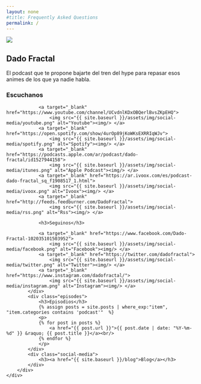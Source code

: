 ```yaml
---
layout: none
#title: Frequently Asked Questions
permalink: /
---
```

<head>
    <meta charset="UTF-8">
    <meta name="viewport" content="width=device-width, initial-scale=1.0">
    <meta http-equiv="X-UA-Compatible" content="ie=edge">
    <link rel="stylesheet" href="https://use.fontawesome.com/releases/v5.4.1/css/all.css" integrity="sha384-5sAR7xN1Nv6T6+dT2mhtzEpVJvfS3NScPQTrOxhwjIuvcA67KV2R5Jz6kr4abQsz" crossorigin="anonymous">
    <link rel="stylesheet" href="{{ site.baseurl }}/assets/css/podcast-style.css">
    <title>Dado Fractal</title>
</head>
<body>
    <div class="grid-2">
        <div class="section">
            <img src="{{ site.baseurl }}/assets/img/logo150x150.png"><img>
            <h2>Dado Fractal</h2>
            <p>El podcast que te propone bajarte del tren del hype para repasar esos animes de los que ya nadie habla.</p>
            <div class="social-media">
                <h3>Escuchanos</h3>

                <a target="_blank" href="https://www.youtube.com/channel/UCvdnlKDxOBQerlBvsZKpEHQ">
                    <img src="{{ site.baseurl }}/assets/img/social-media/youtube.png" alt="Youtube"><img/> </a>
                <a target="_blank" href="https://open.spotify.com/show/4urOp89jKoWKsEXRRIqWJv">
                    <img src="{{ site.baseurl }}/assets/img/social-media/spotify.png" alt="Spotify"><img/> </a>
                <a target="_blank" href="https://podcasts.apple.com/ar/podcast/dado-fractal/id1527944158">
                    <img src="{{ site.baseurl }}/assets/img/social-media/itunes.png" alt="Apple Podcast"><img/> </a>
                <a target="_blank" href="https://ar.ivoox.com/es/podcast-dado-fractal_sq_f1908517_1.html">
                    <img src="{{ site.baseurl }}/assets/img/social-media/ivoox.png" alt="Ivoox"><img/> </a>
                <a target="_blank" href="http://feeds.feedburner.com/DadoFractal">
                    <img src="{{ site.baseurl }}/assets/img/social-media/rss.png" alt="Rss"><img/> </a>

                <h3>Seguinos</h3>

                <a target="_blank" href="https://www.facebook.com/Dado-Fractal-102035101503952">
                    <img src="{{ site.baseurl }}/assets/img/social-media/facebook.png" alt="Facebook"><img/> </a>
                <a target="_blank" href="https://twitter.com/dadofractal">
                    <img src="{{ site.baseurl }}/assets/img/social-media/twitter.png" alt="Twitter"><img/> </a>
                <a target="_blank" href="https://www.instagram.com/dadofractal/">
                    <img src="{{ site.baseurl }}/assets/img/social-media/instagram.png" alt="Instagram"><img/> </a>
            </div>
            <div class="episodes">
                <h3>Episodios</h3>
                {% assign posts = site.posts | where_exp:"item", "item.categories contains 'podcast'"  %}
                <p>
                {% for post in posts %}
                    <a href="{{ post.url }}">{{ post.date | date: "%Y-%m-%d" }} &raquo; {{ post.title }}</a><br/>
                {% endfor %}
                </p>
            </div>
            <div class="social-media">
                <h3><a href="{{ site.baseurl }}/blog">Blog</a></h3>
            </div>
        </div>
    </div>
</body>
